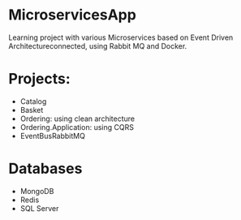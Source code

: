 # MicroservicesApp
Learning project with various Microservices based on Event Driven Architectureconnected, using Rabbit MQ and Docker.

# Projects:
- Catalog
- Basket
- Ordering: using clean architecture
- Ordering.Application: using CQRS
- EventBusRabbitMQ

# Databases
- MongoDB
- Redis
- SQL Server

